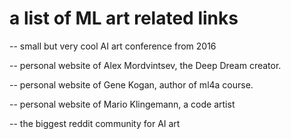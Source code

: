 # a list of ML art related links

[](http://alt-ai.net/) -- small but very cool AI art conference from 2016

[](https://znah.net/) -- personal website of Alex Mordvintsev, the Deep Dream creator.

[](https://genekogan.com/) -- personal website of Gene Kogan, author of ml4a course.

[](http://quasimondo.com/) -- personal website of Mario Klingemann, a code artist


[](https://old.reddit.com/r/deepdream/) -- the biggest reddit community for AI art
